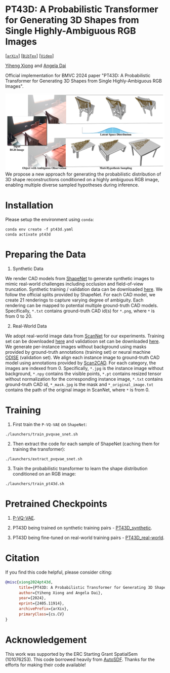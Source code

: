 # PT43D: A Probabilistic Transformer for Generating 3D Shapes from Single Highly-Ambiguous RGB Images
[[`arXiv`](https://arxiv.org/abs/2405.11914)]
[[`BibTex`](#citation)]
[[`Video`](https://youtu.be/b_-U7dXalAs?si=twE6gemtEQ4bUJ6h)]

[Yiheng Xiong](https://xiongyiheng.github.io/) and [Angela Dai](https://www.3dunderstanding.org/index.html)

Official implementation for BMVC 2024 paper "PT43D: A Probabilistic Transformer for Generating 3D Shapes from Single Highly-Ambiguous RGB Images".

![1-teaser-v3-out-1](docs/teaser.png)
We propose a new approach for generating the probabilistic distribution of 3D shape reconstructions conditioned on a highly ambiguous RGB image, enabling multiple diverse sampled hypotheses during inference.

# Installation
Please setup the environment using `conda`:

```
conda env create -f pt43d.yaml
conda activate pt43d
```

# Preparing the Data
1. Synthetic Data

We render CAD models from [ShapeNet](https://www.shapenet.org) to generate synthetic images to mimic real-world challenges including occlusion and field-of-view truncation. Synthetic training / validation data can be downloaded [here](https://syncandshare.lrz.de/getlink/fi3gNTRQW3kYDkFyYErzFa/synthetic%20data.zip). We follow the official splits provided by ShapeNet. For each CAD model, we create 21 renderings to capture varying degree of ambiguity. Each rendering can be mapped to potential multiple ground-truth CAD models. Specifically, `*.txt` contains ground-truth CAD id(s) for `*.png`, where `*` is from 0 to 20.

2. Real-World Data

We adopt real-world image data from [ScanNet](http://www.scan-net.org/) for our experiments. Training set can be downloaded [here](https://syncandshare.lrz.de/getlink/fiGoF8NigpCo4yawv8uQxZ/training_set-real-world.zip) and validatioon set can be downloaded [here](https://syncandshare.lrz.de/getlink/fiQ9MccnjMmhLGrAQKhcBF/validation_set-real-world.zip). We generate per-instance images without background using masks provided by ground-truth annotations (training set) or neural machine [ODISE](https://github.com/NVlabs/ODISE) (validation set). We align each instance image to ground-truth CAD model using annotations provided by [Scan2CAD](https://github.com/skanti/Scan2CAD). For each category, the images are indexed from 0. Specifically, `*.jpg` is the instance image without background, `*.npy` contains the visible points, `*.pt` contains resized tensor without normalization for the corresponding instance image, `*.txt` contains ground-truth CAD id, `*_mask.jpg` is the mask and `*_original_image.txt` contains the path of the original image in ScanNet, where `*` is from 0.

# Training
1. First train the `P-VQ-VAE` on `ShapeNet`:
```
./launchers/train_pvqvae_snet.sh
```

2. Then extract the code for each sample of ShapeNet (caching them for training the transformer):
```
./launchers/extract_pvqvae_snet.sh
```

3. Train the probabilistic transformer to learn the shape distribution conditioned on an RGB image:
```
./launchers/train_pt43d.sh
```
# Pretrained Checkpoints
1. [P-VQ-VAE](https://syncandshare.lrz.de/getlink/fiWM6a31jEuhUzJHTCMRZ8/vqvae.pth).

2. PT43D being trained on synthetic training pairs - [PT43D_synthetic](https://syncandshare.lrz.de/getlink/fiGWSYdYH6CUpsxrzi37CZ/pt43d_synthetic.pth).

3. PT43D being fine-tuned on real-world training pairs - [PT43D_real-world](https://syncandshare.lrz.de/getlink/fiSxFfmgSNHFFF5Vd4Zdbt/pt43d_real-world.pth).

# <a name="citation"></a> Citation

If you find this code helpful, please consider citing:
```BibTeX
@misc{xiong2024pt43d,
      title={PT43D: A Probabilistic Transformer for Generating 3D Shapes from Single Highly-Ambiguous RGB Images}, 
      author={Yiheng Xiong and Angela Dai},
      year={2024},
      eprint={2405.11914},
      archivePrefix={arXiv},
      primaryClass={cs.CV}
}
```

# Acknowledgement
This work was supported by the ERC Starting Grant SpatialSem (101076253). This code borrowed heavily from [AutoSDF](https://github.com/yccyenchicheng/AutoSDF). Thanks for the efforts for making their code available!

